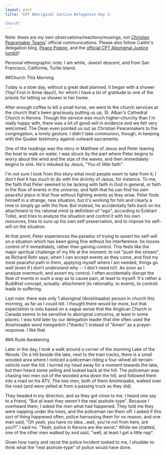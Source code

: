 ```yaml
---
layout: post
title: "CPT Aboriginal Justice Delegation Day 2:  

Church"
---
```


Note: these are my own observations/reactions/musings, not [Christian Peacemaker Teams](http://www.cpt.org)' official communications. Please also follow Caitlin's delegation blog, [Peace Pigeon](http://peace-pigeon.tumblr.com/), and the [official CPT Aboriginal Justice tumblr](http://www.cpt-ajt.tumblr.com)!  

Personal ethnographic note: I am white, Jewish descent, and from San Francisco, California, Turtle Island.

##Church This Morning

Today is a slow day, without a great deal planned. It began with a shower (Yay! First in three days!), for which I have a lot of gratitude to one of the priests for letting us shower in her home.

After enough coffee to kill a small horse, we went to the church services at the church that's been graciously putting us up, St. Alban's Cathedral Church in Kenora. Though the service was much higher-churchy than I'm really happy with, there was a lot of good-will in evidence and we felt very welcomed. The Dean even pointed us out as Christian Peacemakers to the congregation, a lovely gesture. I didn't take communion, though, in keeping with the Quaker testimony against outward sacraments.

One of the readings was the story in Matthew of Jesus and Peter leaving the boat to walk on water. I was struck by the part where Peter begins to worry about the wind and the size of the waves, and then immediately begins to sink. He's rebuked by Jesus, "You of little faith".

I'm not sure I took from this story what most people seem to take from it; I don't feel it has much to do with the divinity of Jesus, for instance. To me, the faith that Peter seemed to be lacking with faith in God in general, or faith in the flow of events in the universe, and faith that he can find his own peaceful place in that flow without fighting events as they arise. Peter finds himself in a strange, new situation, but it's working for him and clearly a time to simply go with the flow. But instead, he accidentally falls back on his attachment to his rational mind (a definition of "ego", according to Eckhart Tolle), and tries to analyze the situation and control it with his own resources, tries to sure up his own self-preservation, and to impose his self-will on the situation.

At that point, Peter experiences the paradox of trying to assert his self-will on a situation which has been going fine without his interference: he looses control of it immediately, rather than gaining control. This feels like the major spiritual challenge of my life at the moment: to not "push the stream", as Richard Rohr says; when I can accept events as they come, and find my most peaceful path in them, applying myself where I am needed, things go well (even if I don't understand why -- I don't need to!). As soon as I analyze overmuch, and assert my control, I often accidentally disrupt the flow of events in such a way as to cause pain, at least to myself. It's rather a Buddhist concept, actually: attachment (to rationality, to events, to control) leads to suffering. 

Last note: there was only 1 aboriginal (Anishinaabe) person in church this morning, as far as I could tell. I thought there would be more, but that expectation is onlu based on a vague sense that the Anglican Church in Canada seems to be sensitive to aboriginal concerns, at least in some places. I was told later by our delegation leader that she often used the Anishinaabe word *meegwitch* ("thanks") instead of "Amen" as a prayer-response. I like that.

##A Rude Awakening

Later in the day, I took a walk around a corner of the stunning Lake of the Woods. On a hill beside the lake, next to the train tracks, there is a small wooded area where I noticed a policeman riding a four-wheel all-terrain-vehicle over the hill. I turned my head away for a moment towards the lake, but then heard some yelling and looked back at the hill. The policeman was chasing two men out of the wooded area down the hill, and followed them into a road on his ATV. The two men, both of them Anishinaabe, walked over the road (and were yelled at from a passing truck as they did).

They headed in my direction, and as they got close to me, I heard one say to a friend, "But at least they weren't the real asshole-type". Because I overheard them, I asked the men what had happened. They told me they were napping under the trees, and the policeman ran them off. I asked if this sort of thing happened often, police harrassing them for no reason, and one man said, "Oh yeah, you have no idea...wait, you're not from here, are you?!" I said no. "Yeah, police in Kenora are the worst." While we chatted, one of the other men walked by and said, "well, at least I got a little nap".

Given how nasty and racist the police incident looked to me, I shudder to think what the "real asshole-type" of police would have done.